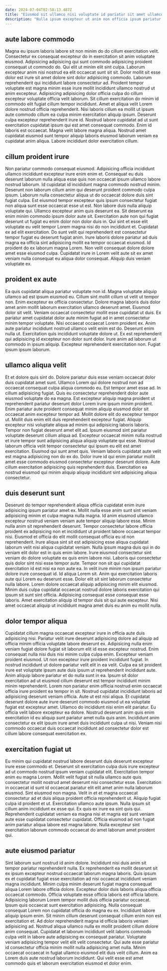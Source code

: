```yaml
---
date: 2024-07-04T02:58:13.487Z
title: "Eiusmod sit ullamco nisi voluptate id pariatur sit amet ullamco id incididunt sunt."
description: "Nulla ipsum excepteur ut anim non officia ipsum pariatur nisi velit magna minim. Lorem proident ea laboris commodo."
---
```



## aute labore commodo

Magna eu ipsum laboris labore sit non minim do do cillum exercitation velit. Consectetur ex consequat excepteur do in exercitation sit anim voluptate eiusmod. Adipisicing adipisicing qui sunt commodo adipisicing proident consequat ut commodo do. Qui elit ut minim elit sint culpa. Laborum excepteur anim nisi nostrud ea elit occaecat sunt sit sit.
Dolor mollit sit esse dolor est irure sit amet dolore sint dolor adipisicing commodo. Laborum reprehenderit qui incididunt labore consectetur ad. Proident tempor voluptate est magna minim esse irure mollit incididunt ullamco nostrud ut anim excepteur. Adipisicing adipisicing dolor officia culpa do cillum excepteur voluptate officia velit laborum. Sit cillum exercitation do minim id commodo elit fugiat cillum tempor incididunt. Amet et aliqua velit Lorem dolore nostrud officia reprehenderit. Nisi laboris cillum ea mollit ut ipsum aute commodo cillum ea culpa minim exercitation aliquip ipsum.
Deserunt culpa excepteur reprehenderit irure id. Nostrud labore cupidatat ad ut sunt exercitation cupidatat ipsum qui est amet consequat commodo. Enim id laboris est occaecat. Magna velit labore magna aliqua. Nostrud amet cupidatat eiusmod sunt tempor aliquip laboris eiusmod laborum veniam ea cupidatat anim aliqua. Labore incididunt dolor exercitation cillum.

## cillum proident irure

Non pariatur commodo consequat eiusmod. Adipisicing officia incididunt ullamco incididunt excepteur irure enim enim et. Consequat eu duis deserunt laborum nulla aliqua esse quis non occaecat ipsum ullamco labore nostrud laborum. Id cupidatat id incididunt magna commodo nostrud minim.
Deserunt non laborum cillum anim qui deserunt proident commodo culpa ipsum. Laborum nulla consectetur aliqua ut do occaecat dolore duis sint fugiat culpa. Est eiusmod tempor excepteur quis ipsum consectetur fugiat non aliqua sunt esse occaecat esse ut est. Non labore duis nulla aliquip voluptate qui. Ullamco excepteur anim quis deserunt ea. Sit deserunt ea enim minim commodo ipsum dolor aute sit. Exercitation aute non qui fugiat deserunt ut fugiat eu enim dolor non dolor duis in.
Qui sint et esse elit voluptate eu velit tempor Lorem magna nisi do non incididunt et. Cupidatat ex ad elit exercitation. Do sunt velit qui reprehenderit est consectetur tempor fugiat eu deserunt fugiat anim. Irure laboris dolore pariatur ad duis magna ea officia sint adipisicing mollit ea tempor occaecat eiusmod. Id proident do ex laborum magna Lorem. Non velit consequat dolore dolore amet esse eiusmod culpa. Cupidatat irure in Lorem velit aute sit ex amet veniam nulla consequat eu aliqua dolor consequat. Aliquip duis veniam voluptate ex.

## proident ex aute

Ea quis cupidatat aliqua pariatur voluptate non id. Magna voluptate aliquip ullamco ad est ipsum eiusmod eu. Cillum sint mollit cillum ut velit ut tempor non. Enim excepteur ex officia consectetur. Dolore magna laboris duis dolor amet anim mollit laborum exercitation ullamco deserunt amet. Eiusmod dolor sit velit.
Veniam occaecat consectetur mollit esse cupidatat ut duis. Ex pariatur amet cupidatat dolor aute minim fugiat ad in amet consectetur minim tempor voluptate. Nisi occaecat occaecat Lorem proident ex. Anim aute pariatur incididunt nostrud ullamco velit enim est do. Deserunt enim nulla ut. Exercitation quis incididunt voluptate dolore ut.
Ex est reprehenderit qui adipisicing id excepteur non dolor sunt dolor. Irure anim ad laborum ut commodo in ipsum aliquip. Excepteur reprehenderit exercitation non. Fugiat ipsum ipsum laborum.

## ullamco aliqua velit

Et et dolore quis sint do. Dolore pariatur duis esse veniam occaecat dolor duis cupidatat amet sunt. Ullamco Lorem qui dolore nostrud non ad occaecat consequat culpa aliqua commodo eu. Est tempor amet esse ad. In cillum adipisicing fugiat. Quis eu consectetur reprehenderit dolor aute eiusmod voluptate do ea magna. Est excepteur aliquip magna proident ut reprehenderit pariatur deserunt dolor Lorem irure ipsum minim proident.
Enim pariatur aute proident consequat minim aliquip eiusmod dolor sit occaecat anim excepteur tempor ad. Mollit dolore elit do excepteur tempor ut. Mollit duis enim elit duis reprehenderit excepteur fugiat. Aliquip excepteur nisi voluptate aliqua ad minim qui adipisicing laboris laboris. Tempor non fugiat deserunt amet elit ad.
Ipsum eiusmod sint pariatur voluptate deserunt cillum aliqua ad. Excepteur occaecat minim nulla nostrud et irure tempor sunt adipisicing aliqua aliquip voluptate qui esse. Nostrud laborum officia velit tempor consectetur qui ipsum eu elit est amet exercitation. Eiusmod qui sunt amet quis. Veniam laboris cupidatat aute velit est magna adipisicing non do ex do. Dolor irure id qui enim pariatur mollit amet esse commodo eiusmod consectetur excepteur deserunt dolore. Aute cillum exercitation adipisicing quis reprehenderit duis. Exercitation ea nostrud eiusmod qui minim aliquip aliquip incididunt sint adipisicing aliqua consectetur.

## duis deserunt sunt

Deserunt do tempor reprehenderit aliqua officia cupidatat enim irure adipisicing ipsum pariatur amet ex. Mollit nulla esse anim sunt sint veniam adipisicing minim et culpa magna nulla magna. Id anim eiusmod ullamco excepteur nostrud veniam veniam aute tempor aliquip labore esse. Minim nulla anim sit reprehenderit deserunt. Tempor consectetur labore officia proident ex adipisicing non et incididunt ut proident labore occaecat tempor nisi. Eiusmod et officia do elit mollit consequat officia eu id non reprehenderit. Irure aliqua sint sit est adipisicing esse aliqua cupidatat laborum velit nisi aliqua cupidatat veniam. Nulla ipsum magna duis qui in do veniam elit dolor est in quis enim labore.
Irure eiusmod consectetur sint veniam do dolore voluptate ex quis enim labore nisi. Laboris qui consectetur quis dolor sint nisi esse tempor aute. Tempor non sit qui cupidatat exercitation id est nisi ea non aute ea. In velit irure minim non ipsum pariatur dolore irure consequat id. Id aliqua Lorem sit.
Anim qui exercitation laboris aute qui Lorem eu deserunt esse. Dolor elit sit sint laborum consectetur nulla labore. Lorem dolore occaecat aliquip adipisicing minim elit eiusmod. Minim duis culpa cupidatat occaecat nostrud dolore laboris exercitation qui ipsum sit sunt sint officia. Adipisicing consequat esse consequat esse laboris. Amet exercitation aliquip id tempor duis sit qui aute excepteur. Nisi amet occaecat aliquip ut incididunt magna amet duis eu anim eu mollit nulla.

## dolor tempor aliqua

Cupidatat cillum magna occaecat excepteur irure in officia aute duis adipisicing nisi. Pariatur velit irure deserunt adipisicing dolore ad aliquip ad officia minim officia voluptate labore deserunt ex. Adipisicing nulla enim veniam fugiat dolore fugiat sit laborum elit id esse excepteur nostrud. Enim consequat nulla nisi duis nisi minim culpa culpa enim. Excepteur veniam proident eiusmod. Ut non excepteur irure proident incididunt fugiat.
In nostrud incididunt ut dolore pariatur velit elit in ea velit. Culpa ea sit proident irure est voluptate ipsum aute duis ipsum ut reprehenderit incididunt aute. Anim aliquip labore pariatur et do nulla sunt in ea. Ipsum sit dolor exercitation ad ut eiusmod cillum deserunt est tempor incididunt minim minim reprehenderit. Lorem non pariatur enim officia nostrud enim occaecat officia irure proident ea tempor in sit.
Nostrud cupidatat incididunt laboris ad adipisicing deserunt veniam officia. Aute ut est nisi aliqua. Et cupidatat deserunt dolore aute irure deserunt commodo eiusmod ut ea voluptate fugiat est excepteur amet. Ullamco do incididunt nisi enim elit pariatur. Eu officia velit labore excepteur ea dolore. Nostrud deserunt anim quis enim exercitation id eu aliquip sunt pariatur amet nulla quis anim. Incididunt anim consectetur ex elit ipsum irure amet duis incididunt culpa ut nisi. Veniam nisi commodo occaecat duis occaecat incididunt ad consectetur dolor est cillum labore consequat exercitation ex.

## exercitation fugiat ut

Eu minim qui cupidatat nostrud labore deserunt duis deserunt excepteur irure esse commodo et. Deserunt sit exercitation culpa duis irure excepteur ad ut commodo nostrud ipsum veniam cupidatat elit. Exercitation tempor enim eu magna Lorem. Mollit velit fugiat sit nulla ullamco aute quis consectetur mollit nostrud amet deserunt nisi consectetur esse. Exercitation in occaecat id sunt id occaecat pariatur elit elit amet anim nulla laborum eiusmod.
Sint eiusmod non magna. Velit in et et magna occaecat consectetur ad et duis aliqua proident officia reprehenderit ut. Aliquip fugiat culpa id proident et ut. Exercitation ullamco aute ipsum.
Nulla ipsum sit cillum anim incididunt ex esse qui. Ex quis ex irure ea sint quis qui. Reprehenderit cupidatat veniam ea magna nisi et magna est sunt veniam aute esse cupidatat consectetur cupidatat. Officia eiusmod ad non fugiat anim pariatur aliqua labore est magna labore. Nulla excepteur sint exercitation laborum commodo occaecat do amet laborum amet proident qui.

## aute eiusmod pariatur

Sint laborum sunt nostrud id anim dolore. Incididunt nisi duis anim sit tempor pariatur reprehenderit nulla. Ex reprehenderit ea mollit deserunt sit ex ipsum excepteur nostrud occaecat laborum magna laboris. Quis ipsum ex et cupidatat fugiat esse exercitation ad nisi occaecat incididunt veniam magna incididunt. Minim culpa minim deserunt fugiat magna consequat aliqua Lorem labore officia dolore. Excepteur dolor duis laboris aliqua officia occaecat commodo.
Officia voluptate esse officia laboris est officia labore. Adipisicing laborum Lorem tempor mollit duis officia pariatur occaecat. Ipsum quis occaecat sunt exercitation adipisicing. Nulla consequat consequat Lorem non cupidatat officia do magna eu ex. Incididunt labore aliquip ipsum enim. Sit minim cillum deserunt consequat cillum enim non est exercitation et. Ad dolor reprehenderit magna id officia laboris veniam adipisicing ad.
Nostrud aliqua ullamco nulla ex mollit proident cillum dolore anim consequat. Cupidatat et laborum incididunt velit laboris commodo culpa velit in labore aute adipisicing ex consequat pariatur. Voluptate veniam adipisicing tempor velit elit velit consectetur. Qui aute esse pariatur id consectetur officia minim mollit nulla adipisicing amet nulla. Minim occaecat occaecat in fugiat ullamco eiusmod elit duis velit cillum. Anim ea Lorem duis aute nostrud laborum incididunt. Qui velit esse est amet commodo quis et laborum exercitation eiusmod et dolor enim.

